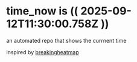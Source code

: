 # time_now is (( 2025-09-12T11:30:00.758Z ))

an automated repo that shows the currnent time

inspired by [breakingheatmap](https://github.com/breakingheatmap/breakingheatmap)